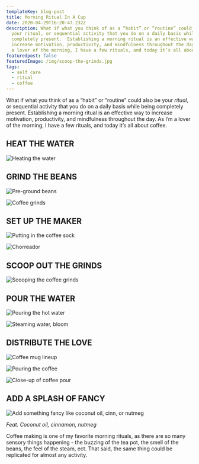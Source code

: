 ```yaml
---
templateKey: blog-post
title: Morning Ritual In A Cup
date: 2020-04-29T16:20:47.232Z
description: What if what you think of as a “habit” or “routine” could also be
  your ritual, or sequential activity that you do on a daily basis while being
  completely present.  Establishing a morning ritual is an effective way to
  increase motivation, productivity, and mindfulness throughout the day.  As I’m
  a lover of the morning, I have a few rituals, and today it’s all about coffee.
featuredpost: false
featuredImage: /img/scoop-the-grinds.jpg
tags:
  - self care
  - ritual
  - coffee
---
```


What if what you think of as a “habit” or “routine” could also be your _ritual_, or sequential activity that you do on a daily basis while being completely present. Establishing a morning ritual is an effective way to increase motivation, productivity, and mindfulness throughout the day. As I’m a lover of the morning, I have a few rituals, and today it’s all about coffee.

## HEAT THE WATER

![Heating the water](/img/boiling-water.jpg "Heat the water")

## GRIND THE BEANS

![Pre-ground beans](/img/beans-pregrind.jpg "Coffee beans")

![Coffee grinds](/img/coffee-grinds.jpg "Coffee grinds")

## SET UP THE MAKER

![Putting in the coffee sock](/img/setting-up-coffee.jpg "Coffee sock for pour over")

![Chorreador](/img/coffee-pour-over.jpg "Chorreador coffee maker")

## SCOOP OUT THE GRINDS

![Scooping the coffee grinds](/img/scoop-the-grinds.jpg "Scooping the coffee grinds")

## POUR THE WATER

![Pouring the hot water](/img/pour-the-water.jpg "Pouring the hot water")

![Steaming water, bloom](/img/steaming-coffee-pour.jpg "Steaming water, bloom")

## DISTRIBUTE THE LOVE

![Coffee mug lineup](/img/coffee-mug-lineup.jpg "Coffee mug lineup")

![Pouring the coffee](/img/pour-the-coffee.jpg "Pouring the coffee")

![Close-up of coffee pour](/img/pour-the-coffee-close-up.jpg "Closer view of coffee pour")

## ADD A SPLASH OF FANCY

![Add something fancy like coconut oil, cinn, or nutmeg](/img/add-some-spice.jpg "Add something fancy to your coffee")

_Feat. Coconut oil, cinnamon, nutmeg_

Coffee making is one of my favorite morning rituals, as there are so many sensory things happening - the buzzing of the tea pot, the smell of the beans, the feel of the steam, ect. That said, the same thing could be replicated for almost any activity.
